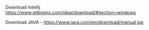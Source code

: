 Download Intellij https://www.jetbrains.com/idea/download/#section=windows

Download JAVA - https://www.java.com/en/download/manual.jsp
